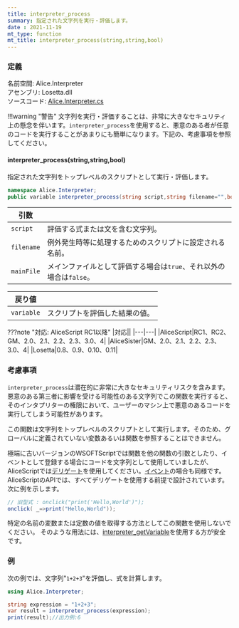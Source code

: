 ```yaml
---
title: interpreter_process
summary: 指定された文字列を実行・評価します。
date : 2021-11-19
mt_type: function
mt_title: interpreter_process(string,string,bool)
---
```


### 定義
名前空間: Alice.Interpreter<br/>
アセンブリ: Losetta.dll<br/>
ソースコード: [Alice.Interpreter.cs](https://github.com/WSOFT-Project/Losetta/blob/master/Losetta/NameSpaces/Alice.Interpreter.cs)

!!!warning "警告"
    文字列を実行・評価することは、非常に大きなセキュリティ上の懸念を伴います。`interpreter_process`を使用すると、悪意のある者が任意のコードを実行することがあまりにも簡単になります。下記の、考慮事項を参照してください。

#### interpreter_process(string,string,bool)

指定された文字列をトップレベルのスクリプトとして実行・評価します。

```cs title="AliceScript"
namespace Alice.Interpreter;
public variable interpreter_process(string script,string filename="",bool mainFile=false);
```

|引数| |
|-|-|
|`script`|評価する式または文を含む文字列。|
|`filename`|例外発生時等に処理するためのスクリプトに設定される名前。|
|`mainFile`|メインファイルとして評価する場合は`true`、それ以外の場合は`false`。|

|戻り値| |
|-|-|
|`variable`|スクリプトを評価した結果の値。|

???note "対応: AliceScript RC1以降"
    |対応||
    |---|---|
    |AliceScript|RC1、RC2、GM、2.0、2.1、2.2、2.3、3.0、4|
    |AliceSister|GM、2.0、2.1、2.2、2.3、3.0、4|
    |Losetta|0.8、0.9、0.10、0.11|

### 考慮事項
`interpreter_process`は潜在的に非常に大きなセキュリティリスクを含みます。
悪意のある第三者に影響を受ける可能性のある文字列でこの関数を実行すると、そのインタプリターの権限において、ユーザーのマシン上で悪意のあるコードを実行してしまう可能性があります。

この関数は文字列をトップレベルのスクリプトとして実行します。そのため、グローバルに定義されていない変数あるいは関数を参照することはできません。

極端に古いバージョンのWSOFTScriptでは関数を他の関数の引数としたり、イベントとして登録する場合にコードを文字列として使用していましたが、AliceScriptでは[デリゲート](../../delegate/index.md)を使用してください。[イベント](../../../general/event.md)の場合も同様です。
AliceScriptのAPIでは、すべてデリゲートを使用する前提で設計されています。
次に例を示します。

```cs title="AliceScript"
// 旧型式 : onclick("print('Hello,World')");
onclick( _=>print("Hello,World"));
```

特定の名前の変数または定数の値を取得する方法としてこの関数を使用しないでください。
そのような用法には、[interpreter_getVariable](./interpreter_getvariable.md)を使用する方が安全です。
### 例
次の例では、文字列"`1+2+3`"を評価し、式を計算します。

```cs title="AliceScript"
using Alice.Interpreter;

string expression = "1+2+3";
var result = interpreter_process(expression);
print(result);//出力例:6
```